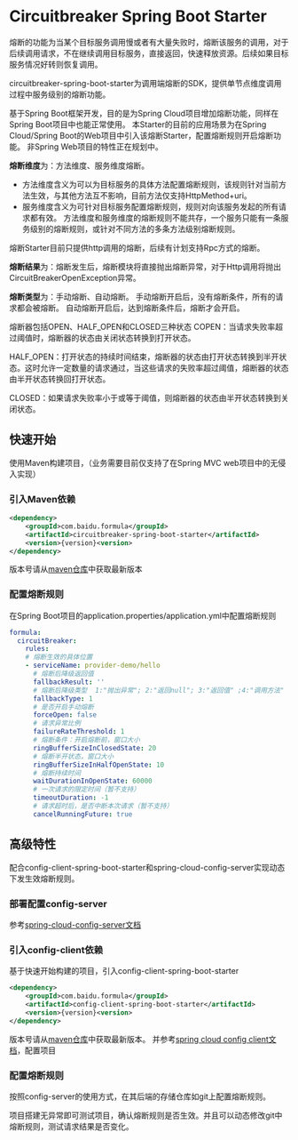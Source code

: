 # Circuitbreaker Spring Boot Starter
熔断的功能为当某个目标服务调用慢或者有大量失败时，熔断该服务的调用，对于后续调用请求，不在继续调用目标服务，直接返回，快速释放资源。后续如果目标服务情况好转则恢复调用。

circuitbreaker-spring-boot-starter为调用端熔断的SDK，提供单节点维度调用过程中服务级别的熔断功能。

基于Spring Boot框架开发，目的是为Spring Cloud项目增加熔断功能，同样在Spring Boot项目中也能正常使用。
本Starter的目前的应用场景为在Spring Cloud/Spring Boot的Web项目中引入该熔断Starter，配置熔断规则开启熔断功能。
非Spring Web项目的特性正在规划中。

**熔断维度**为：方法维度、服务维度熔断。
- 方法维度含义为可以为目标服务的具体方法配置熔断规则，该规则针对当前方法生效，与其他方法互不影响，目前方法仅支持HttpMethod+uri。
- 服务维度含义为可针对目标服务配置熔断规则，规则对向该服务发起的所有请求都有效。
方法维度和服务维度的熔断规则不能共存，一个服务只能有一条服务级别的熔断规则，或针对不同方法的多条方法级别熔断规则。

熔断Starter目前只提供http调用的熔断，后续有计划支持Rpc方式的熔断。

**熔断结果**为：熔断发生后，熔断模块将直接抛出熔断异常，对于Http调用将抛出CircuitBreakerOpenException异常。

**熔断类型**为：手动熔断、自动熔断。
手动熔断开启后，没有熔断条件，所有的请求都会被熔断。
自动熔断开启后，达到熔断条件后，熔断才会开启。

熔断器包括OPEN、HALF_OPEN和CLOSED三种状态
COPEN：当请求失败率超过阈值时，熔断器的状态由关闭状态转换到打开状态。

HALF_OPEN：打开状态的持续时间结束，熔断器的状态由打开状态转换到半开状态。这时允许一定数量的请求通过，当这些请求的失败率超过阈值，熔断器的状态由半开状态转换回打开状态。

CLOSED：如果请求失败率小于或等于阈值，则熔断器的状态由半开状态转换到关闭状态。

## 快速开始
使用Maven构建项目，（业务需要目前仅支持了在Spring MVC web项目中的无侵入实现）

### 引入Maven依赖
```xml
<dependency>
    <groupId>com.baidu.formula</groupId>
    <artifactId>circuitbreaker-spring-boot-starter</artifactId>
    <version>{version}<version>
</dependency>
```
版本号请从[maven仓库](http://maven.scm.baidu.com:8081/nexus/index.html#nexus-search)中获取最新版本

### 配置熔断规则
在Spring Boot项目的application.properties/application.yml中配置熔断规则

```yaml
formula:
  circuitBreaker:
    rules:
    # 熔断生效的具体位置
    - serviceName: provider-demo/hello
      # 熔断后降级返回值
      fallbackResult: ''
      # 熔断后降级类型  1:"抛出异常"; 2:"返回null"; 3:"返回值" ;4:"调用方法" (当前只支持1)
      fallbackType: 1
      # 是否开启手动熔断
      forceOpen: false
      # 请求异常比例
      failureRateThreshold: 1
      # 熔断条件：开启熔断前，窗口大小
      ringBufferSizeInClosedState: 20
      # 熔断半开状态，窗口大小
      ringBufferSizeInHalfOpenState: 10
      # 熔断持续时间
      waitDurationInOpenState: 60000
      # 一次请求的限定时间（暂不支持）
      timeoutDuration: -1
      # 请求超时后，是否中断本次请求（暂不支持）
      cancelRunningFuture: true
```
## 高级特性
配合config-client-spring-boot-starter和spring-cloud-config-server实现动态下发生效熔断规则。

### 部署配置config-server
参考[spring-cloud-config-server文档](https://cloud.spring.io/spring-cloud-config/multi/multi__spring_cloud_config_server.html)

### 引入config-client依赖
基于快速开始构建的项目，引入config-client-spring-boot-starter
```xml
<dependency>
    <groupId>com.baidu.formula</groupId>
    <artifactId>config-client-spring-boot-starter</artifactId>
    <version>{version}<version>
</dependency>
```
版本号请从[maven仓库](http://maven.scm.baidu.com:8081/nexus/index.html#nexus-search)中获取最新版本。
并参考[spring cloud config client文档](https://cloud.spring.io/spring-cloud-config/multi/multi__spring_cloud_config_client.html#config-first-bootstrap)，配置项目

### 配置熔断规则
按照config-server的使用方式，在其后端的存储仓库如git上配置熔断规则。

项目搭建无异常即可测试项目，确认熔断规则是否生效。并且可以动态修改git中熔断规则，测试请求结果是否变化。
